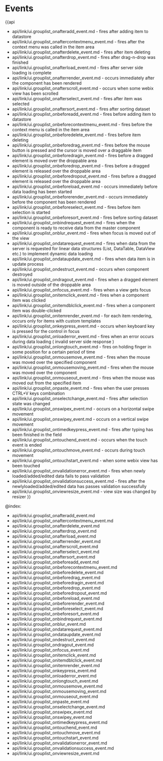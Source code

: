 Events
=======

{{api
- api/link/ui.grouplist_onafteradd_event.md - fires after adding item to datastore
- api/link/ui.grouplist_onaftercontextmenu_event.md - fires after the context menu was called in the item area
- api/link/ui.grouplist_onafterdelete_event.md - fires after item deleting
- api/link/ui.grouplist_onafterdrop_event.md - fires after drag-n-drop was finished
- api/link/ui.grouplist_onafterload_event.md - fires after server side loading is complete
- api/link/ui.grouplist_onafterrender_event.md - occurs immediately after the component has been rendered
- api/link/ui.grouplist_onafterscroll_event.md - occurs when some webix view has been scrolled
- api/link/ui.grouplist_onafterselect_event.md - fires after item was selected
- api/link/ui.grouplist_onaftersort_event.md - fires after sorting dataset
- api/link/ui.grouplist_onbeforeadd_event.md - fires before adding item to datastore
- api/link/ui.grouplist_onbeforecontextmenu_event.md - fires before the context menu is called in the item area
- api/link/ui.grouplist_onbeforedelete_event.md - fires before item deleting
- api/link/ui.grouplist_onbeforedrag_event.md - fires before the mouse button is pressed and the cursor is moved over a draggable item
- api/link/ui.grouplist_onbeforedragin_event.md - fires before a dragged element is moved over the droppable area
- api/link/ui.grouplist_onbeforedrop_event.md - fires before a dragged element is released over the droppable area
- api/link/ui.grouplist_onbeforedropout_event.md - fires before a dragged element is released over the droppable area
- api/link/ui.grouplist_onbeforeload_event.md - occurs immediately before data loading has been started
- api/link/ui.grouplist_onbeforerender_event.md - occurs immediately before the component has been rendered
- api/link/ui.grouplist_onbeforeselect_event.md - fires before item selection is started
- api/link/ui.grouplist_onbeforesort_event.md - fires before sorting dataset
- api/link/ui.grouplist_onbindrequest_event.md - fires when the component is ready to receive data from the master component
- api/link/ui.grouplist_onblur_event.md - fires when focus is moved out of the view
- api/link/ui.grouplist_ondatarequest_event.md - fires when data from the server is requested for linear data structures (List, DataTable, DataView etc.) to implement dynamic data loading
- api/link/ui.grouplist_ondataupdate_event.md - fires when data item is in update process
- api/link/ui.grouplist_ondestruct_event.md - occurs when component destroyed
- api/link/ui.grouplist_ondragout_event.md - fires when a dragged element is moved outside of the droppable area
- api/link/ui.grouplist_onfocus_event.md - fires when a view gets focus
- api/link/ui.grouplist_onitemclick_event.md - fires when a component item was clicked
- api/link/ui.grouplist_onitemdblclick_event.md - fires when a component item was double-clicked
- api/link/ui.grouplist_onitemrender_event.md - for each item rendering, occurs only for items with custom templates
- api/link/ui.grouplist_onkeypress_event.md - occurs when keyboard key is pressed for the control in focus
- api/link/ui.grouplist_onloaderror_event.md - fires when an error occurs during data loading ( invalid server side response )
- api/link/ui.grouplist_onlongtouch_event.md - fires on holding finger in some position for a certain period of time
- api/link/ui.grouplist_onmousemove_event.md - fires when the mouse was moved over the specified component
- api/link/ui.grouplist_onmousemoving_event.md - fires when the mouse was moved over the component
- api/link/ui.grouplist_onmouseout_event.md - fires when the mouse was moved out from the specified item
- api/link/ui.grouplist_onpaste_event.md - fires when the user presses CTRL+V keys combination
- api/link/ui.grouplist_onselectchange_event.md - fires after selection state was changed
- api/link/ui.grouplist_onswipex_event.md - occurs on a horizontal swipe movement
- api/link/ui.grouplist_onswipey_event.md - occurs on a vertical swipe movement
- api/link/ui.grouplist_ontimedkeypress_event.md - fires after typing has been finished in the field
- api/link/ui.grouplist_ontouchend_event.md - occurs when the touch event is ended
- api/link/ui.grouplist_ontouchmove_event.md - occurs during touch movement
- api/link/ui.grouplist_ontouchstart_event.md - when some webix view has been touched
- api/link/ui.grouplist_onvalidationerror_event.md - fires when newly loaded/added/edited data fails to pass validation
- api/link/ui.grouplist_onvalidationsuccess_event.md - fires after the newlyloaded/added/edited data has passes validation successfully
- api/link/ui.grouplist_onviewresize_event.md - view size was changed by resizer
}}

@index:
- api/link/ui.grouplist_onafteradd_event.md
- api/link/ui.grouplist_onaftercontextmenu_event.md
- api/link/ui.grouplist_onafterdelete_event.md
- api/link/ui.grouplist_onafterdrop_event.md
- api/link/ui.grouplist_onafterload_event.md
- api/link/ui.grouplist_onafterrender_event.md
- api/link/ui.grouplist_onafterscroll_event.md
- api/link/ui.grouplist_onafterselect_event.md
- api/link/ui.grouplist_onaftersort_event.md
- api/link/ui.grouplist_onbeforeadd_event.md
- api/link/ui.grouplist_onbeforecontextmenu_event.md
- api/link/ui.grouplist_onbeforedelete_event.md
- api/link/ui.grouplist_onbeforedrag_event.md
- api/link/ui.grouplist_onbeforedragin_event.md
- api/link/ui.grouplist_onbeforedrop_event.md
- api/link/ui.grouplist_onbeforedropout_event.md
- api/link/ui.grouplist_onbeforeload_event.md
- api/link/ui.grouplist_onbeforerender_event.md
- api/link/ui.grouplist_onbeforeselect_event.md
- api/link/ui.grouplist_onbeforesort_event.md
- api/link/ui.grouplist_onbindrequest_event.md
- api/link/ui.grouplist_onblur_event.md
- api/link/ui.grouplist_ondatarequest_event.md
- api/link/ui.grouplist_ondataupdate_event.md
- api/link/ui.grouplist_ondestruct_event.md
- api/link/ui.grouplist_ondragout_event.md
- api/link/ui.grouplist_onfocus_event.md
- api/link/ui.grouplist_onitemclick_event.md
- api/link/ui.grouplist_onitemdblclick_event.md
- api/link/ui.grouplist_onitemrender_event.md
- api/link/ui.grouplist_onkeypress_event.md
- api/link/ui.grouplist_onloaderror_event.md
- api/link/ui.grouplist_onlongtouch_event.md
- api/link/ui.grouplist_onmousemove_event.md
- api/link/ui.grouplist_onmousemoving_event.md
- api/link/ui.grouplist_onmouseout_event.md
- api/link/ui.grouplist_onpaste_event.md
- api/link/ui.grouplist_onselectchange_event.md
- api/link/ui.grouplist_onswipex_event.md
- api/link/ui.grouplist_onswipey_event.md
- api/link/ui.grouplist_ontimedkeypress_event.md
- api/link/ui.grouplist_ontouchend_event.md
- api/link/ui.grouplist_ontouchmove_event.md
- api/link/ui.grouplist_ontouchstart_event.md
- api/link/ui.grouplist_onvalidationerror_event.md
- api/link/ui.grouplist_onvalidationsuccess_event.md
- api/link/ui.grouplist_onviewresize_event.md


